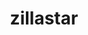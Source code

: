 ---
title: zillastar
github: https://github.com/zillastar
mode: dark
transition: 1s
score: 39.8
archetype:
- Minimalistic
---